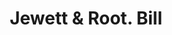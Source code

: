 ---
doi: 10.7916/D88G9XPW
date_other: '1850'
date_other_textual: 1850-1859
form: printed ephemera
genre:
- Invoices
name:
- Jewett & Root
object_in_context_url: https://biggert.cul.columbia.edu/items/view/ave_biggert_00211
subject_hierarchical_geographic:
- Chicago, Illinois, United States
subject_name:
- Jewett & Root
title: Jewett & Root. Bill
sort_title: Jewett & Root. Bill
call_number: ave_biggert_00211
coordinates:
- 41.83694444444445,-87.68472222222222
pid: ave_biggert_00211
identifiers: ave_biggert_00211
thumbnail: https://derivativo-1.library.columbia.edu/iiif/2/ldpd:345142/full/!256,256/0/native.jpg
permalink: /biggert/ave_biggert_00211/
layout: iiif-image-page
---